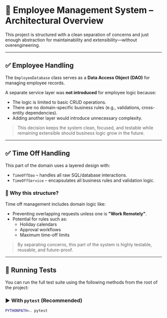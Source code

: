# 🧱 Employee Management System – Architectural Overview

This project is structured with a clean separation of concerns and just enough abstraction for maintainability and extensibility—without overengineering.

---

## ✅ Employee Handling

The `EmployeeDatabase` class serves as a **Data Access Object (DAO)** for managing employee records.

A separate service layer was **not introduced** for employee logic because:

- The logic is limited to basic CRUD operations.
- There are no domain-specific business rules (e.g., validations, cross-entity dependencies).
- Adding another layer would introduce unnecessary complexity.

> This decision keeps the system clean, focused, and testable while remaining extensible should business logic grow in the future.

---

## ✅ Time Off Handling

This part of the domain uses a layered design with:

- `TimeOffDao` – handles all raw SQL/database interactions.
- `TimeOffService` – encapsulates all business rules and validation logic.

### 📌 Why this structure?

Time off management includes domain logic like:

- Preventing overlapping requests unless one is **"Work Remotely"**.
- Potential for rules such as:
  - Holiday calendars
  - Approval workflows
  - Maximum time-off limits

> By separating concerns, this part of the system is highly testable, reusable, and future-proof.

---

## 🧪 Running Tests

You can run the full test suite using the following methods from the root of the project:

### ▶️ With `pytest` (Recommended)

```bash
PYTHONPATH=. pytest
